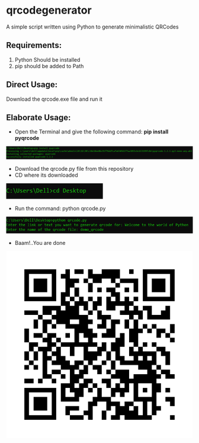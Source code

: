 # qrcodegenerator
A simple script written using Python to generate minimalistic QRCodes 

## Requirements:
1. Python Should be installed
2. pip should be added to Path

## Direct Usage:
Download the qrcode.exe file and run it

## Elaborate Usage:
* Open the Terminal and give the following command: **pip install pyqrcode**

![](images/install.PNG)
* Download the qrcode.py file from this repository
* CD where its downloaded
 
 ![](images/chdir.PNG)
* Run the command:
  python qrcode.py
  
![](images/run.PNG)

* Baam!..You are done

![](/images/demo_qrcode.svg)


